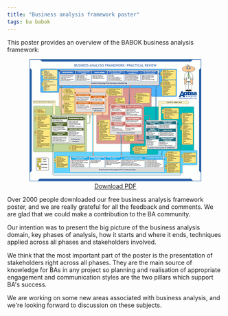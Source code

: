 ```yaml
---
title: "Business analysis framework poster"
tags: ba babok
---
```


This poster provides an overview of the BABOK business analysis framework: 

<div style = "text-align: center">
    <a href = "/files/business-analysis-poster.pdf"><img src = "/img/poster-screenshot.png" /></a><br/>
    <a href = "/files/business-analysis-poster.pdf">Download PDF</a>
</div>

Over 2000 people downloaded our free business analysis framework poster, and we are really grateful for all the feedback and comments. We are glad that we could make a contribution to the BA community.

Our intention was to present the big picture of the business analysis domain, key phases of analysis, how it starts and where it ends, techniques applied across all phases and stakeholders involved.

We think that the most important part of the poster is the presentation of stakeholders right across all phases. They are the main source of knowledge for BAs in any project so planning and realisation of appropriate engagement and communication styles are the two pillars which support  BA's success.

We are working on some new areas associated with business analysis, and we're looking forward to discussion on these subjects.